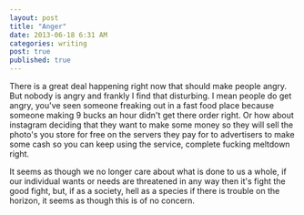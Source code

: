 ```yaml
---
layout: post
title: "Anger" 
date: 2013-06-18 6:31 AM 
categories: writing
post: true
published: true
---
```


There is a great deal happening right now that should make people angry.
But nobody is angry and frankly I find that disturbing.  I mean people
do get angry, you've seen someone freaking out in a fast food place
because someone making 9 bucks an hour didn't get there order right.
Or how about instagram deciding that they want to make some money so
they will sell the photo's you store for free on the servers they pay
for to advertisers to make some cash so you can keep using the service,
complete fucking meltdown right.

It seems as though we no longer care about what is done to us a whole,
if our individual wants or needs are threatened in any way then it's
fight the good fight, but, if as a society, hell as a species if there
is trouble on the horizon, it seems as though this is of no concern.
